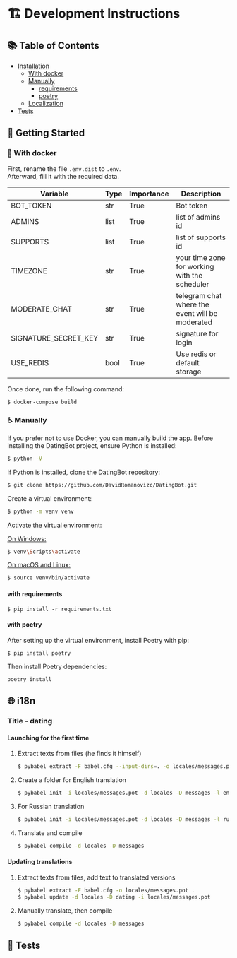 # :building_construction: Development Instructions

## :books: Table of Contents

- [Installation](#construction_worker-getting-started)
    - [With docker](#construction-with-docker)
    - [Manually](#wheelchair-manually)
        - [requirements](#with-requirements)
        - [poetry](#with-poetry)
    - [Localization](#globe_with_meridians-i18n)
- [Tests](#test_tube-tests)

## :construction_worker: Getting Started

### :construction: With docker

First, rename the file `.env.dist` to `.env`.\
Afterward, fill it with the required data.

| Variable             | Type | Importance | Description                                     |
|----------------------|------|------------|-------------------------------------------------|
| BOT_TOKEN            | str  | True       | Bot token                                       |
| ADMINS               | list | True       | list of admins id                               |
| SUPPORTS             | list | True       | list of supports id                             |
| TIMEZONE             | str  | True       | your time zone for working with the scheduler   |
| MODERATE_CHAT        | str  | True       | telegram chat where the event will be moderated |
| SIGNATURE_SECRET_KEY | str  | True       | signature for login                             |
| USE_REDIS            | bool | True       | Use redis or default storage                    |

Once done, run the following command:

```shell
$ docker-compose build
```

### :wheelchair: Manually

If you prefer not to use Docker, you can manually build the app.
Before installing the DatingBot project, ensure Python is installed:

```sh
$ python -V
```

If Python is installed, clone the DatingBot repository:

```sh
$ git clone https://github.com/DavidRomanovizc/DatingBot.git
```

Create a virtual environment:

```sh
$ python -m venv venv
```

Activate the virtual environment:

<u>On Windows:</u>

```sh
$ venv\Scripts\activate
```

<u>On macOS and Linux:</u>

```sh
$ source venv/bin/activate
```

#### with requirements

```shell
$ pip install -r requirements.txt
```

#### with poetry

After setting up the virtual environment, install Poetry with pip:

```shell
$ pip install poetry
```

Then install Poetry dependencies:

```shell
poetry install
```

## :globe_with_meridians: i18n

### Title - dating

#### Launching for the first time

1. Extract texts from files (he finds it himself)
   ```sh
   $ pybabel extract -F babel.cfg --input-dirs=. -o locales/messages.pot
   ```
2. Create a folder for English translation
   ```sh
   $ pybabel init -i locales/messages.pot -d locales -D messages -l en
   ```
3. For Russian translation
   ```sh
   $ pybabel init -i locales/messages.pot -d locales -D messages -l ru
   ```
4. Translate and compile
   ```sh
   $ pybabel compile -d locales -D messages
   ```

#### Updating translations

1. Extract texts from files, add text to translated versions
   ```sh
   $ pybabel extract -F babel.cfg -o locales/messages.pot .
   $ pybabel update -d locales -D dating -i locales/messages.pot
   ```
2. Manually translate, then compile
   ```sh
   $ pybabel compile -d locales -D messages
   ```

## :test_tube: Tests